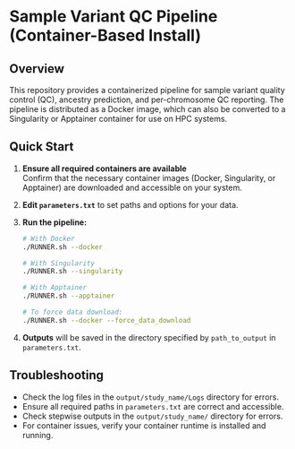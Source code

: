 # Sample Variant QC Pipeline (Container-Based Install)

## Overview

This repository provides a containerized pipeline for sample variant quality control (QC), ancestry prediction, and per-chromosome QC reporting. The pipeline is distributed as a Docker image, which can also be converted to a Singularity or Apptainer container for use on HPC systems.

## Quick Start

1. **Ensure all required containers are available**  
   Confirm that the necessary container images (Docker, Singularity, or Apptainer) are downloaded and accessible on your system.

2. **Edit `parameters.txt`** to set paths and options for your data.

3. **Run the pipeline:**

   ```bash
   # With Docker
   ./RUNNER.sh --docker

   # With Singularity
   ./RUNNER.sh --singularity

   # With Apptainer
   ./RUNNER.sh --apptainer

   # To force data download:
   ./RUNNER.sh --docker --force_data_download
   ```

4. **Outputs** will be saved in the directory specified by `path_to_output` in `parameters.txt`.

## Troubleshooting

- Check the log files in the `output/study_name/Logs` directory for errors.
- Ensure all required paths in `parameters.txt` are correct and accessible.
- Check stepwise outputs in the `output/study_name/` directory for errors.
- For container issues, verify your container runtime is installed and running.
